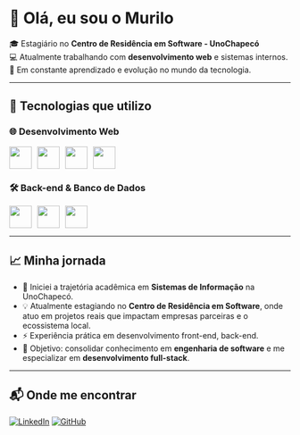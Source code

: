 # 👋 Olá, eu sou o Murilo  

🎓 Estagiário no **Centro de Residência em Software - UnoChapecó**  
💻 Atualmente trabalhando com **desenvolvimento web** e sistemas internos.  
🚀 Em constante aprendizado e evolução no mundo da tecnologia.  

---

## 🚀 Tecnologias que utilizo

### 🌐 Desenvolvimento Web
<div style="display: flex; gap: 10px;">
  <img src="https://cdn.jsdelivr.net/gh/devicons/devicon/icons/javascript/javascript-original.svg" width="40" height="40"/>
  <img src="https://cdn.jsdelivr.net/gh/devicons/devicon/icons/react/react-original.svg" width="40" height="40"/>
  <img src="https://cdn.jsdelivr.net/gh/devicons/devicon/icons/nextjs/nextjs-original.svg" width="40" height="40"/>
  <img src="https://img.shields.io/badge/Chakra--UI-319795?logo=chakraui&logoColor=fff" height="40"/>
</div>

### 🛠️ Back-end & Banco de Dados
<div style="display: flex; gap: 10px;">
  <img src="https://cdn.jsdelivr.net/gh/devicons/devicon/icons/sequelize/sequelize-original.svg" width="40" height="40"/>
  <img src="https://cdn.jsdelivr.net/gh/devicons/devicon/icons/postgresql/postgresql-original.svg" width="40" height="40"/>
  <img src="https://img.shields.io/badge/Delphi%20-%23E62431?logo=delphi&logoColor=fff" height="40"/>
</div>

---

## 📈 Minha jornada

- 🏫 Iniciei a trajetória acadêmica em **Sistemas de Informação** na UnoChapecó.  
- 💡 Atualmente estagiando no **Centro de Residência em Software**, onde atuo em projetos reais que impactam empresas parceiras e o ecossistema local.  
- ⚡ Experiência prática em desenvolvimento front-end, back-end.  
- 🎯 Objetivo: consolidar conhecimento em **engenharia de software** e me especializar em **desenvolvimento full-stack**.  

---

## 📬 Onde me encontrar

[![LinkedIn](https://img.shields.io/badge/LinkedIn-0A66C2?style=for-the-badge&logo=linkedin&logoColor=white)](www.linkedin.com/in/murilo1of1)
[![GitHub](https://img.shields.io/badge/GitHub-100000?style=for-the-badge&logo=github&logoColor=white)](https://github.com/murilo1of1)

